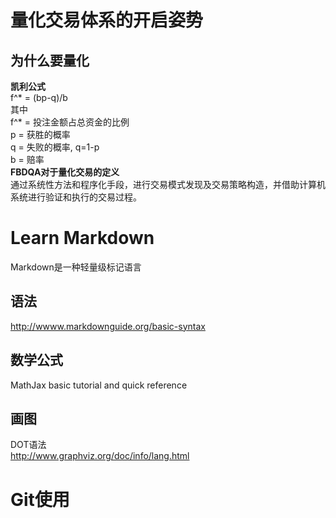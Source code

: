 # 量化交易体系的开启姿势
## 为什么要量化
**凯利公式**  
f^* = (bp-q)/b  
其中  
f^* = 投注金额占总资金的比例  
p = 获胜的概率  
q = 失败的概率, q=1-p  
b = 赔率  
**FBDQA对于量化交易的定义**  
通过系统性方法和程序化手段，进行交易模式发现及交易策略构造，并借助计算机系统进行验证和执行的交易过程。
# Learn Markdown
Markdown是一种轻量级标记语言  
## 语法
http://wwww.markdownguide.org/basic-syntax  
## 数学公式
MathJax basic tutorial and quick reference  
## 画图
DOT语法  
http://www.graphviz.org/doc/info/lang.html  
# Git使用
